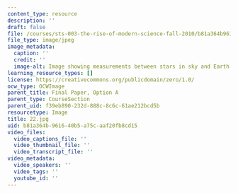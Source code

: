 ```yaml
---
content_type: resource
description: ''
draft: false
file: /courses/sts-003-the-rise-of-modern-science-fall-2010/b81a364b961640b5a75caaf20fb8cd15_22.jpg
file_type: image/jpeg
image_metadata:
  caption: ''
  credit: ''
  image-alt: Image showing measurements between stars in sky and Earth.
learning_resource_types: []
license: https://creativecommons.org/publicdomain/zero/1.0/
ocw_type: OCWImage
parent_title: Final Paper, Option A
parent_type: CourseSection
parent_uid: f39eb890-232d-888c-8c6c-61ae212bcd5b
resourcetype: Image
title: 22.jpg
uid: b81a364b-9616-40b5-a75c-aaf20fb8cd15
video_files:
  video_captions_file: ''
  video_thumbnail_file: ''
  video_transcript_file: ''
video_metadata:
  video_speakers: ''
  video_tags: ''
  youtube_id: ''
---
```

